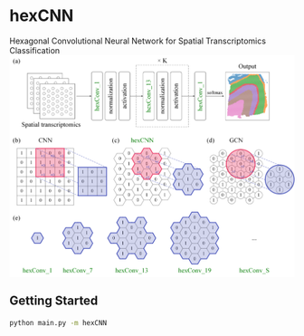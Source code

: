 # hexCNN
Hexagonal Convolutional Neural Network for Spatial Transcriptomics Classification
<img align="center" src="./figures/framework_final.png?raw=true">

## Getting Started
```bash
python main.py -m hexCNN
```
